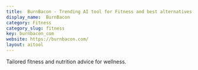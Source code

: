 ```yaml
---
title:  BurnBacon - Trending AI tool for Fitness and best alternatives
display_name:  BurnBacon
category: Fitness
category_slug: fitness
key: burnbacon_com
website: https://burnbacon.com/
layout: aitool
---
```


Tailored fitness and nutrition advice for wellness.
